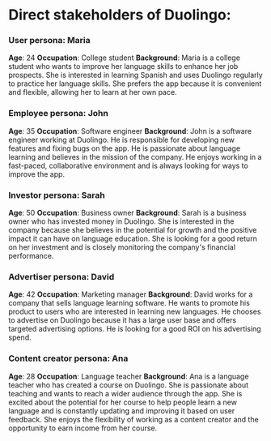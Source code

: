 # Direct stakeholders of Duolingo:

### User persona: Maria
**Age**: 24
**Occupation**: College student
**Background**: Maria is a college student who wants to improve her language skills to enhance her job prospects. She is interested in learning Spanish and uses Duolingo regularly to practice her language skills. She prefers the app because it is convenient and flexible, allowing her to learn at her own pace.


### Employee persona: John
**Age**: 35
**Occupation**: Software engineer
**Background**: John is a software engineer working at Duolingo. He is responsible for developing new features and fixing bugs on the app. He is passionate about language learning and believes in the mission of the company. He enjoys working in a fast-paced, collaborative environment and is always looking for ways to improve the app.


### Investor persona: Sarah
**Age**: 50
**Occupation**: Business owner
**Background**: Sarah is a business owner who has invested money in Duolingo. She is interested in the company because she believes in the potential for growth and the positive impact it can have on language education. She is looking for a good return on her investment and is closely monitoring the company's financial performance.


### Advertiser persona: David
**Age**: 42
**Occupation**: Marketing manager
**Background**: David works for a company that sells language learning software. He wants to promote his product to users who are interested in learning new languages. He chooses to advertise on Duolingo because it has a large user base and offers targeted advertising options. He is looking for a good ROI on his advertising spend.


### Content creator persona: Ana
**Age**: 28
**Occupation**: Language teacher
**Background**: Ana is a language teacher who has created a course on Duolingo. She is passionate about teaching and wants to reach a wider audience through the app. She is excited about the potential for her course to help people learn a new language and is constantly updating and improving it based on user feedback. She enjoys the flexibility of working as a content creator and the opportunity to earn income from her course.